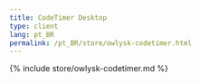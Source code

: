 ```yaml
---
title: CodeTimer Desktop
type: client
lang: pt_BR
permalink: /pt_BR/store/owlysk-codetimer.html
---
```


{% include store/owlysk-codetimer.md %}
 
